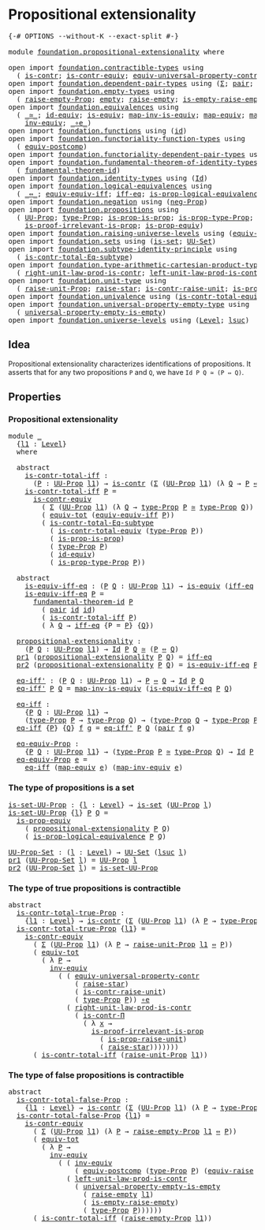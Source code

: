 # Propositional extensionality

<pre class="Agda"><a id="41" class="Symbol">{-#</a> <a id="45" class="Keyword">OPTIONS</a> <a id="53" class="Pragma">--without-K</a> <a id="65" class="Pragma">--exact-split</a> <a id="79" class="Symbol">#-}</a>

<a id="84" class="Keyword">module</a> <a id="91" href="foundation.propositional-extensionality.html" class="Module">foundation.propositional-extensionality</a> <a id="131" class="Keyword">where</a>

<a id="138" class="Keyword">open</a> <a id="143" class="Keyword">import</a> <a id="150" href="foundation.contractible-types.html" class="Module">foundation.contractible-types</a> <a id="180" class="Keyword">using</a>
  <a id="188" class="Symbol">(</a> <a id="190" href="foundation-core.contractible-types.html#925" class="Function">is-contr</a><a id="198" class="Symbol">;</a> <a id="200" href="foundation-core.contractible-types.html#3230" class="Function">is-contr-equiv</a><a id="214" class="Symbol">;</a> <a id="216" href="foundation.contractible-types.html#6094" class="Function">equiv-universal-property-contr</a><a id="246" class="Symbol">;</a> <a id="248" href="foundation.contractible-types.html#1218" class="Function">is-contr-Π</a><a id="258" class="Symbol">)</a>
<a id="260" class="Keyword">open</a> <a id="265" class="Keyword">import</a> <a id="272" href="foundation.dependent-pair-types.html" class="Module">foundation.dependent-pair-types</a> <a id="304" class="Keyword">using</a> <a id="310" class="Symbol">(</a><a id="311" href="foundation-core.dependent-pair-types.html#502" class="Record">Σ</a><a id="312" class="Symbol">;</a> <a id="314" href="foundation-core.dependent-pair-types.html#575" class="InductiveConstructor">pair</a><a id="318" class="Symbol">;</a> <a id="320" href="foundation-core.dependent-pair-types.html#592" class="Field">pr1</a><a id="323" class="Symbol">;</a> <a id="325" href="foundation-core.dependent-pair-types.html#604" class="Field">pr2</a><a id="328" class="Symbol">)</a>
<a id="330" class="Keyword">open</a> <a id="335" class="Keyword">import</a> <a id="342" href="foundation.empty-types.html" class="Module">foundation.empty-types</a> <a id="365" class="Keyword">using</a>
  <a id="373" class="Symbol">(</a> <a id="375" href="foundation.empty-types.html#2872" class="Function">raise-empty-Prop</a><a id="391" class="Symbol">;</a> <a id="393" href="foundation-core.empty-types.html#1044" class="Datatype">empty</a><a id="398" class="Symbol">;</a> <a id="400" href="foundation.empty-types.html#1438" class="Function">raise-empty</a><a id="411" class="Symbol">;</a> <a id="413" href="foundation.empty-types.html#3022" class="Function">is-empty-raise-empty</a><a id="433" class="Symbol">)</a>
<a id="435" class="Keyword">open</a> <a id="440" class="Keyword">import</a> <a id="447" href="foundation.equivalences.html" class="Module">foundation.equivalences</a> <a id="471" class="Keyword">using</a>
  <a id="479" class="Symbol">(</a> <a id="481" href="foundation-core.equivalences.html#1607" class="Function Operator">_≃_</a><a id="484" class="Symbol">;</a> <a id="486" href="foundation-core.equivalences.html#2480" class="Function">id-equiv</a><a id="494" class="Symbol">;</a> <a id="496" href="foundation-core.equivalences.html#1542" class="Function">is-equiv</a><a id="504" class="Symbol">;</a> <a id="506" href="foundation-core.equivalences.html#4173" class="Function">map-inv-is-equiv</a><a id="522" class="Symbol">;</a> <a id="524" href="foundation-core.equivalences.html#1807" class="Function">map-equiv</a><a id="533" class="Symbol">;</a> <a id="535" href="foundation-core.equivalences.html#5022" class="Function">map-inv-equiv</a><a id="548" class="Symbol">;</a>
    <a id="554" href="foundation-core.equivalences.html#5707" class="Function">inv-equiv</a><a id="563" class="Symbol">;</a> <a id="565" href="foundation-core.equivalences.html#7843" class="Function Operator">_∘e_</a><a id="569" class="Symbol">)</a>
<a id="571" class="Keyword">open</a> <a id="576" class="Keyword">import</a> <a id="583" href="foundation.functions.html" class="Module">foundation.functions</a> <a id="604" class="Keyword">using</a> <a id="610" class="Symbol">(</a><a id="611" href="foundation-core.functions.html#309" class="Function">id</a><a id="613" class="Symbol">)</a>
<a id="615" class="Keyword">open</a> <a id="620" class="Keyword">import</a> <a id="627" href="foundation.functoriality-function-types.html" class="Module">foundation.functoriality-function-types</a> <a id="667" class="Keyword">using</a>
  <a id="675" class="Symbol">(</a> <a id="677" href="foundation.functoriality-function-types.html#3605" class="Function">equiv-postcomp</a><a id="691" class="Symbol">)</a>
<a id="693" class="Keyword">open</a> <a id="698" class="Keyword">import</a> <a id="705" href="foundation.functoriality-dependent-pair-types.html" class="Module">foundation.functoriality-dependent-pair-types</a> <a id="751" class="Keyword">using</a> <a id="757" class="Symbol">(</a><a id="758" href="foundation-core.functoriality-dependent-pair-types.html#6804" class="Function">equiv-tot</a><a id="767" class="Symbol">)</a>
<a id="769" class="Keyword">open</a> <a id="774" class="Keyword">import</a> <a id="781" href="foundation.fundamental-theorem-of-identity-types.html" class="Module">foundation.fundamental-theorem-of-identity-types</a> <a id="830" class="Keyword">using</a>
  <a id="838" class="Symbol">(</a> <a id="840" href="foundation-core.fundamental-theorem-of-identity-types.html#1888" class="Function">fundamental-theorem-id</a><a id="862" class="Symbol">)</a>
<a id="864" class="Keyword">open</a> <a id="869" class="Keyword">import</a> <a id="876" href="foundation.identity-types.html" class="Module">foundation.identity-types</a> <a id="902" class="Keyword">using</a> <a id="908" class="Symbol">(</a><a id="909" href="foundation-core.identity-types.html#641" class="Datatype">Id</a><a id="911" class="Symbol">)</a>
<a id="913" class="Keyword">open</a> <a id="918" class="Keyword">import</a> <a id="925" href="foundation.logical-equivalences.html" class="Module">foundation.logical-equivalences</a> <a id="957" class="Keyword">using</a>
  <a id="965" class="Symbol">(</a> <a id="967" href="foundation-core.logical-equivalences.html#1025" class="Function Operator">_⇔_</a><a id="970" class="Symbol">;</a> <a id="972" href="foundation.logical-equivalences.html#1534" class="Function">equiv-equiv-iff</a><a id="987" class="Symbol">;</a> <a id="989" href="foundation.logical-equivalences.html#748" class="Function">iff-eq</a><a id="995" class="Symbol">;</a> <a id="997" href="foundation.logical-equivalences.html#1829" class="Function">is-prop-logical-equivalence</a><a id="1024" class="Symbol">)</a>
<a id="1026" class="Keyword">open</a> <a id="1031" class="Keyword">import</a> <a id="1038" href="foundation.negation.html" class="Module">foundation.negation</a> <a id="1058" class="Keyword">using</a> <a id="1064" class="Symbol">(</a><a id="1065" href="foundation.negation.html#1071" class="Function">neg-Prop</a><a id="1073" class="Symbol">)</a>
<a id="1075" class="Keyword">open</a> <a id="1080" class="Keyword">import</a> <a id="1087" href="foundation.propositions.html" class="Module">foundation.propositions</a> <a id="1111" class="Keyword">using</a>
  <a id="1119" class="Symbol">(</a> <a id="1121" href="foundation-core.propositions.html#1322" class="Function">UU-Prop</a><a id="1128" class="Symbol">;</a> <a id="1130" href="foundation-core.propositions.html#1424" class="Function">type-Prop</a><a id="1139" class="Symbol">;</a> <a id="1141" href="foundation.propositions.html#1170" class="Function">is-prop-is-prop</a><a id="1156" class="Symbol">;</a> <a id="1158" href="foundation-core.propositions.html#1491" class="Function">is-prop-type-Prop</a><a id="1175" class="Symbol">;</a>
    <a id="1181" href="foundation-core.propositions.html#2978" class="Function">is-proof-irrelevant-is-prop</a><a id="1208" class="Symbol">;</a> <a id="1210" href="foundation-core.propositions.html#4457" class="Function">is-prop-equiv</a><a id="1223" class="Symbol">)</a>
<a id="1225" class="Keyword">open</a> <a id="1230" class="Keyword">import</a> <a id="1237" href="foundation.raising-universe-levels.html" class="Module">foundation.raising-universe-levels</a> <a id="1272" class="Keyword">using</a> <a id="1278" class="Symbol">(</a><a id="1279" href="foundation.raising-universe-levels.html#1342" class="Function">equiv-raise</a><a id="1290" class="Symbol">)</a>
<a id="1292" class="Keyword">open</a> <a id="1297" class="Keyword">import</a> <a id="1304" href="foundation.sets.html" class="Module">foundation.sets</a> <a id="1320" class="Keyword">using</a> <a id="1326" class="Symbol">(</a><a id="1327" href="foundation-core.sets.html#1099" class="Function">is-set</a><a id="1333" class="Symbol">;</a> <a id="1335" href="foundation-core.sets.html#1177" class="Function">UU-Set</a><a id="1341" class="Symbol">)</a>
<a id="1343" class="Keyword">open</a> <a id="1348" class="Keyword">import</a> <a id="1355" href="foundation.subtype-identity-principle.html" class="Module">foundation.subtype-identity-principle</a> <a id="1393" class="Keyword">using</a>
  <a id="1401" class="Symbol">(</a> <a id="1403" href="foundation-core.subtype-identity-principle.html#1572" class="Function">is-contr-total-Eq-subtype</a><a id="1428" class="Symbol">)</a>
<a id="1430" class="Keyword">open</a> <a id="1435" class="Keyword">import</a> <a id="1442" href="foundation.type-arithmetic-cartesian-product-types.html" class="Module">foundation.type-arithmetic-cartesian-product-types</a> <a id="1493" class="Keyword">using</a>
  <a id="1501" class="Symbol">(</a> <a id="1503" href="foundation-core.type-arithmetic-cartesian-product-types.html#3194" class="Function">right-unit-law-prod-is-contr</a><a id="1531" class="Symbol">;</a> <a id="1533" href="foundation-core.type-arithmetic-cartesian-product-types.html#3403" class="Function">left-unit-law-prod-is-contr</a><a id="1560" class="Symbol">)</a>
<a id="1562" class="Keyword">open</a> <a id="1567" class="Keyword">import</a> <a id="1574" href="foundation.unit-type.html" class="Module">foundation.unit-type</a> <a id="1595" class="Keyword">using</a>
  <a id="1603" class="Symbol">(</a> <a id="1605" href="foundation.unit-type.html#3112" class="Function">raise-unit-Prop</a><a id="1620" class="Symbol">;</a> <a id="1622" href="foundation.unit-type.html#1298" class="Function">raise-star</a><a id="1632" class="Symbol">;</a> <a id="1634" href="foundation.unit-type.html#2797" class="Function">is-contr-raise-unit</a><a id="1653" class="Symbol">;</a> <a id="1655" href="foundation.unit-type.html#2965" class="Function">is-prop-raise-unit</a><a id="1673" class="Symbol">)</a>
<a id="1675" class="Keyword">open</a> <a id="1680" class="Keyword">import</a> <a id="1687" href="foundation.univalence.html" class="Module">foundation.univalence</a> <a id="1709" class="Keyword">using</a> <a id="1715" class="Symbol">(</a><a id="1716" href="foundation.univalence.html#1331" class="Function">is-contr-total-equiv</a><a id="1736" class="Symbol">)</a>
<a id="1738" class="Keyword">open</a> <a id="1743" class="Keyword">import</a> <a id="1750" href="foundation.universal-property-empty-type.html" class="Module">foundation.universal-property-empty-type</a> <a id="1791" class="Keyword">using</a>
  <a id="1799" class="Symbol">(</a> <a id="1801" href="foundation.universal-property-empty-type.html#1994" class="Function">universal-property-empty-is-empty</a><a id="1834" class="Symbol">)</a>
<a id="1836" class="Keyword">open</a> <a id="1841" class="Keyword">import</a> <a id="1848" href="foundation.universe-levels.html" class="Module">foundation.universe-levels</a> <a id="1875" class="Keyword">using</a> <a id="1881" class="Symbol">(</a><a id="1882" href="Agda.Primitive.html#597" class="Postulate">Level</a><a id="1887" class="Symbol">;</a> <a id="1889" href="Agda.Primitive.html#780" class="Primitive">lsuc</a><a id="1893" class="Symbol">)</a>
</pre>
## Idea

Propositional extensionality characterizes identifications of propositions. It asserts that for any two propositions `P` and `Q`, we have `Id P Q ≃ (P ⇔ Q)`.

## Properties

### Propositional extensionality

<pre class="Agda"><a id="2125" class="Keyword">module</a> <a id="2132" href="foundation.propositional-extensionality.html#2132" class="Module">_</a>
  <a id="2136" class="Symbol">{</a><a id="2137" href="foundation.propositional-extensionality.html#2137" class="Bound">l1</a> <a id="2140" class="Symbol">:</a> <a id="2142" href="Agda.Primitive.html#597" class="Postulate">Level</a><a id="2147" class="Symbol">}</a>
  <a id="2151" class="Keyword">where</a>
  
  <a id="2162" class="Keyword">abstract</a>
    <a id="2175" href="foundation.propositional-extensionality.html#2175" class="Function">is-contr-total-iff</a> <a id="2194" class="Symbol">:</a>
      <a id="2202" class="Symbol">(</a><a id="2203" href="foundation.propositional-extensionality.html#2203" class="Bound">P</a> <a id="2205" class="Symbol">:</a> <a id="2207" href="foundation-core.propositions.html#1322" class="Function">UU-Prop</a> <a id="2215" href="foundation.propositional-extensionality.html#2137" class="Bound">l1</a><a id="2217" class="Symbol">)</a> <a id="2219" class="Symbol">→</a> <a id="2221" href="foundation-core.contractible-types.html#925" class="Function">is-contr</a> <a id="2230" class="Symbol">(</a><a id="2231" href="foundation-core.dependent-pair-types.html#502" class="Record">Σ</a> <a id="2233" class="Symbol">(</a><a id="2234" href="foundation-core.propositions.html#1322" class="Function">UU-Prop</a> <a id="2242" href="foundation.propositional-extensionality.html#2137" class="Bound">l1</a><a id="2244" class="Symbol">)</a> <a id="2246" class="Symbol">(λ</a> <a id="2249" href="foundation.propositional-extensionality.html#2249" class="Bound">Q</a> <a id="2251" class="Symbol">→</a> <a id="2253" href="foundation.propositional-extensionality.html#2203" class="Bound">P</a> <a id="2255" href="foundation-core.logical-equivalences.html#1025" class="Function Operator">⇔</a> <a id="2257" href="foundation.propositional-extensionality.html#2249" class="Bound">Q</a><a id="2258" class="Symbol">))</a>
    <a id="2265" href="foundation.propositional-extensionality.html#2175" class="Function">is-contr-total-iff</a> <a id="2284" href="foundation.propositional-extensionality.html#2284" class="Bound">P</a> <a id="2286" class="Symbol">=</a>
      <a id="2294" href="foundation-core.contractible-types.html#3230" class="Function">is-contr-equiv</a>
        <a id="2317" class="Symbol">(</a> <a id="2319" href="foundation-core.dependent-pair-types.html#502" class="Record">Σ</a> <a id="2321" class="Symbol">(</a><a id="2322" href="foundation-core.propositions.html#1322" class="Function">UU-Prop</a> <a id="2330" href="foundation.propositional-extensionality.html#2137" class="Bound">l1</a><a id="2332" class="Symbol">)</a> <a id="2334" class="Symbol">(λ</a> <a id="2337" href="foundation.propositional-extensionality.html#2337" class="Bound">Q</a> <a id="2339" class="Symbol">→</a> <a id="2341" href="foundation-core.propositions.html#1424" class="Function">type-Prop</a> <a id="2351" href="foundation.propositional-extensionality.html#2284" class="Bound">P</a> <a id="2353" href="foundation-core.equivalences.html#1607" class="Function Operator">≃</a> <a id="2355" href="foundation-core.propositions.html#1424" class="Function">type-Prop</a> <a id="2365" href="foundation.propositional-extensionality.html#2337" class="Bound">Q</a><a id="2366" class="Symbol">))</a>
        <a id="2377" class="Symbol">(</a> <a id="2379" href="foundation-core.functoriality-dependent-pair-types.html#6804" class="Function">equiv-tot</a> <a id="2389" class="Symbol">(</a><a id="2390" href="foundation.logical-equivalences.html#1534" class="Function">equiv-equiv-iff</a> <a id="2406" href="foundation.propositional-extensionality.html#2284" class="Bound">P</a><a id="2407" class="Symbol">))</a>
        <a id="2418" class="Symbol">(</a> <a id="2420" href="foundation-core.subtype-identity-principle.html#1572" class="Function">is-contr-total-Eq-subtype</a>
          <a id="2456" class="Symbol">(</a> <a id="2458" href="foundation.univalence.html#1331" class="Function">is-contr-total-equiv</a> <a id="2479" class="Symbol">(</a><a id="2480" href="foundation-core.propositions.html#1424" class="Function">type-Prop</a> <a id="2490" href="foundation.propositional-extensionality.html#2284" class="Bound">P</a><a id="2491" class="Symbol">))</a>
          <a id="2504" class="Symbol">(</a> <a id="2506" href="foundation.propositions.html#1170" class="Function">is-prop-is-prop</a><a id="2521" class="Symbol">)</a>
          <a id="2533" class="Symbol">(</a> <a id="2535" href="foundation-core.propositions.html#1424" class="Function">type-Prop</a> <a id="2545" href="foundation.propositional-extensionality.html#2284" class="Bound">P</a><a id="2546" class="Symbol">)</a>
          <a id="2558" class="Symbol">(</a> <a id="2560" href="foundation-core.equivalences.html#2480" class="Function">id-equiv</a><a id="2568" class="Symbol">)</a>
          <a id="2580" class="Symbol">(</a> <a id="2582" href="foundation-core.propositions.html#1491" class="Function">is-prop-type-Prop</a> <a id="2600" href="foundation.propositional-extensionality.html#2284" class="Bound">P</a><a id="2601" class="Symbol">))</a>

  <a id="2607" class="Keyword">abstract</a>
    <a id="2620" href="foundation.propositional-extensionality.html#2620" class="Function">is-equiv-iff-eq</a> <a id="2636" class="Symbol">:</a> <a id="2638" class="Symbol">(</a><a id="2639" href="foundation.propositional-extensionality.html#2639" class="Bound">P</a> <a id="2641" href="foundation.propositional-extensionality.html#2641" class="Bound">Q</a> <a id="2643" class="Symbol">:</a> <a id="2645" href="foundation-core.propositions.html#1322" class="Function">UU-Prop</a> <a id="2653" href="foundation.propositional-extensionality.html#2137" class="Bound">l1</a><a id="2655" class="Symbol">)</a> <a id="2657" class="Symbol">→</a> <a id="2659" href="foundation-core.equivalences.html#1542" class="Function">is-equiv</a> <a id="2668" class="Symbol">(</a><a id="2669" href="foundation.logical-equivalences.html#748" class="Function">iff-eq</a> <a id="2676" class="Symbol">{</a><a id="2677" href="foundation.propositional-extensionality.html#2137" class="Bound">l1</a><a id="2679" class="Symbol">}</a> <a id="2681" class="Symbol">{</a><a id="2682" href="foundation.propositional-extensionality.html#2639" class="Bound">P</a><a id="2683" class="Symbol">}</a> <a id="2685" class="Symbol">{</a><a id="2686" href="foundation.propositional-extensionality.html#2641" class="Bound">Q</a><a id="2687" class="Symbol">})</a>
    <a id="2694" href="foundation.propositional-extensionality.html#2620" class="Function">is-equiv-iff-eq</a> <a id="2710" href="foundation.propositional-extensionality.html#2710" class="Bound">P</a> <a id="2712" class="Symbol">=</a>
      <a id="2720" href="foundation-core.fundamental-theorem-of-identity-types.html#1888" class="Function">fundamental-theorem-id</a> <a id="2743" href="foundation.propositional-extensionality.html#2710" class="Bound">P</a>
        <a id="2753" class="Symbol">(</a> <a id="2755" href="foundation-core.dependent-pair-types.html#575" class="InductiveConstructor">pair</a> <a id="2760" href="foundation-core.functions.html#309" class="Function">id</a> <a id="2763" href="foundation-core.functions.html#309" class="Function">id</a><a id="2765" class="Symbol">)</a>
        <a id="2775" class="Symbol">(</a> <a id="2777" href="foundation.propositional-extensionality.html#2175" class="Function">is-contr-total-iff</a> <a id="2796" href="foundation.propositional-extensionality.html#2710" class="Bound">P</a><a id="2797" class="Symbol">)</a>
        <a id="2807" class="Symbol">(</a> <a id="2809" class="Symbol">λ</a> <a id="2811" href="foundation.propositional-extensionality.html#2811" class="Bound">Q</a> <a id="2813" class="Symbol">→</a> <a id="2815" href="foundation.logical-equivalences.html#748" class="Function">iff-eq</a> <a id="2822" class="Symbol">{</a><a id="2823" class="Argument">P</a> <a id="2825" class="Symbol">=</a> <a id="2827" href="foundation.propositional-extensionality.html#2710" class="Bound">P</a><a id="2828" class="Symbol">}</a> <a id="2830" class="Symbol">{</a><a id="2831" href="foundation.propositional-extensionality.html#2811" class="Bound">Q</a><a id="2832" class="Symbol">})</a>

  <a id="2838" href="foundation.propositional-extensionality.html#2838" class="Function">propositional-extensionality</a> <a id="2867" class="Symbol">:</a>
    <a id="2873" class="Symbol">(</a><a id="2874" href="foundation.propositional-extensionality.html#2874" class="Bound">P</a> <a id="2876" href="foundation.propositional-extensionality.html#2876" class="Bound">Q</a> <a id="2878" class="Symbol">:</a> <a id="2880" href="foundation-core.propositions.html#1322" class="Function">UU-Prop</a> <a id="2888" href="foundation.propositional-extensionality.html#2137" class="Bound">l1</a><a id="2890" class="Symbol">)</a> <a id="2892" class="Symbol">→</a> <a id="2894" href="foundation-core.identity-types.html#641" class="Datatype">Id</a> <a id="2897" href="foundation.propositional-extensionality.html#2874" class="Bound">P</a> <a id="2899" href="foundation.propositional-extensionality.html#2876" class="Bound">Q</a> <a id="2901" href="foundation-core.equivalences.html#1607" class="Function Operator">≃</a> <a id="2903" class="Symbol">(</a><a id="2904" href="foundation.propositional-extensionality.html#2874" class="Bound">P</a> <a id="2906" href="foundation-core.logical-equivalences.html#1025" class="Function Operator">⇔</a> <a id="2908" href="foundation.propositional-extensionality.html#2876" class="Bound">Q</a><a id="2909" class="Symbol">)</a>
  <a id="2913" href="foundation-core.dependent-pair-types.html#592" class="Field">pr1</a> <a id="2917" class="Symbol">(</a><a id="2918" href="foundation.propositional-extensionality.html#2838" class="Function">propositional-extensionality</a> <a id="2947" href="foundation.propositional-extensionality.html#2947" class="Bound">P</a> <a id="2949" href="foundation.propositional-extensionality.html#2949" class="Bound">Q</a><a id="2950" class="Symbol">)</a> <a id="2952" class="Symbol">=</a> <a id="2954" href="foundation.logical-equivalences.html#748" class="Function">iff-eq</a>
  <a id="2963" href="foundation-core.dependent-pair-types.html#604" class="Field">pr2</a> <a id="2967" class="Symbol">(</a><a id="2968" href="foundation.propositional-extensionality.html#2838" class="Function">propositional-extensionality</a> <a id="2997" href="foundation.propositional-extensionality.html#2997" class="Bound">P</a> <a id="2999" href="foundation.propositional-extensionality.html#2999" class="Bound">Q</a><a id="3000" class="Symbol">)</a> <a id="3002" class="Symbol">=</a> <a id="3004" href="foundation.propositional-extensionality.html#2620" class="Function">is-equiv-iff-eq</a> <a id="3020" href="foundation.propositional-extensionality.html#2997" class="Bound">P</a> <a id="3022" href="foundation.propositional-extensionality.html#2999" class="Bound">Q</a>

  <a id="3027" href="foundation.propositional-extensionality.html#3027" class="Function">eq-iff&#39;</a> <a id="3035" class="Symbol">:</a> <a id="3037" class="Symbol">(</a><a id="3038" href="foundation.propositional-extensionality.html#3038" class="Bound">P</a> <a id="3040" href="foundation.propositional-extensionality.html#3040" class="Bound">Q</a> <a id="3042" class="Symbol">:</a> <a id="3044" href="foundation-core.propositions.html#1322" class="Function">UU-Prop</a> <a id="3052" href="foundation.propositional-extensionality.html#2137" class="Bound">l1</a><a id="3054" class="Symbol">)</a> <a id="3056" class="Symbol">→</a> <a id="3058" href="foundation.propositional-extensionality.html#3038" class="Bound">P</a> <a id="3060" href="foundation-core.logical-equivalences.html#1025" class="Function Operator">⇔</a> <a id="3062" href="foundation.propositional-extensionality.html#3040" class="Bound">Q</a> <a id="3064" class="Symbol">→</a> <a id="3066" href="foundation-core.identity-types.html#641" class="Datatype">Id</a> <a id="3069" href="foundation.propositional-extensionality.html#3038" class="Bound">P</a> <a id="3071" href="foundation.propositional-extensionality.html#3040" class="Bound">Q</a>
  <a id="3075" href="foundation.propositional-extensionality.html#3027" class="Function">eq-iff&#39;</a> <a id="3083" href="foundation.propositional-extensionality.html#3083" class="Bound">P</a> <a id="3085" href="foundation.propositional-extensionality.html#3085" class="Bound">Q</a> <a id="3087" class="Symbol">=</a> <a id="3089" href="foundation-core.equivalences.html#4173" class="Function">map-inv-is-equiv</a> <a id="3106" class="Symbol">(</a><a id="3107" href="foundation.propositional-extensionality.html#2620" class="Function">is-equiv-iff-eq</a> <a id="3123" href="foundation.propositional-extensionality.html#3083" class="Bound">P</a> <a id="3125" href="foundation.propositional-extensionality.html#3085" class="Bound">Q</a><a id="3126" class="Symbol">)</a>

  <a id="3131" href="foundation.propositional-extensionality.html#3131" class="Function">eq-iff</a> <a id="3138" class="Symbol">:</a>
    <a id="3144" class="Symbol">{</a><a id="3145" href="foundation.propositional-extensionality.html#3145" class="Bound">P</a> <a id="3147" href="foundation.propositional-extensionality.html#3147" class="Bound">Q</a> <a id="3149" class="Symbol">:</a> <a id="3151" href="foundation-core.propositions.html#1322" class="Function">UU-Prop</a> <a id="3159" href="foundation.propositional-extensionality.html#2137" class="Bound">l1</a><a id="3161" class="Symbol">}</a> <a id="3163" class="Symbol">→</a>
    <a id="3169" class="Symbol">(</a><a id="3170" href="foundation-core.propositions.html#1424" class="Function">type-Prop</a> <a id="3180" href="foundation.propositional-extensionality.html#3145" class="Bound">P</a> <a id="3182" class="Symbol">→</a> <a id="3184" href="foundation-core.propositions.html#1424" class="Function">type-Prop</a> <a id="3194" href="foundation.propositional-extensionality.html#3147" class="Bound">Q</a><a id="3195" class="Symbol">)</a> <a id="3197" class="Symbol">→</a> <a id="3199" class="Symbol">(</a><a id="3200" href="foundation-core.propositions.html#1424" class="Function">type-Prop</a> <a id="3210" href="foundation.propositional-extensionality.html#3147" class="Bound">Q</a> <a id="3212" class="Symbol">→</a> <a id="3214" href="foundation-core.propositions.html#1424" class="Function">type-Prop</a> <a id="3224" href="foundation.propositional-extensionality.html#3145" class="Bound">P</a><a id="3225" class="Symbol">)</a> <a id="3227" class="Symbol">→</a> <a id="3229" href="foundation-core.identity-types.html#641" class="Datatype">Id</a> <a id="3232" href="foundation.propositional-extensionality.html#3145" class="Bound">P</a> <a id="3234" href="foundation.propositional-extensionality.html#3147" class="Bound">Q</a>
  <a id="3238" href="foundation.propositional-extensionality.html#3131" class="Function">eq-iff</a> <a id="3245" class="Symbol">{</a><a id="3246" href="foundation.propositional-extensionality.html#3246" class="Bound">P</a><a id="3247" class="Symbol">}</a> <a id="3249" class="Symbol">{</a><a id="3250" href="foundation.propositional-extensionality.html#3250" class="Bound">Q</a><a id="3251" class="Symbol">}</a> <a id="3253" href="foundation.propositional-extensionality.html#3253" class="Bound">f</a> <a id="3255" href="foundation.propositional-extensionality.html#3255" class="Bound">g</a> <a id="3257" class="Symbol">=</a> <a id="3259" href="foundation.propositional-extensionality.html#3027" class="Function">eq-iff&#39;</a> <a id="3267" href="foundation.propositional-extensionality.html#3246" class="Bound">P</a> <a id="3269" href="foundation.propositional-extensionality.html#3250" class="Bound">Q</a> <a id="3271" class="Symbol">(</a><a id="3272" href="foundation-core.dependent-pair-types.html#575" class="InductiveConstructor">pair</a> <a id="3277" href="foundation.propositional-extensionality.html#3253" class="Bound">f</a> <a id="3279" href="foundation.propositional-extensionality.html#3255" class="Bound">g</a><a id="3280" class="Symbol">)</a>

  <a id="3285" href="foundation.propositional-extensionality.html#3285" class="Function">eq-equiv-Prop</a> <a id="3299" class="Symbol">:</a>
    <a id="3305" class="Symbol">{</a><a id="3306" href="foundation.propositional-extensionality.html#3306" class="Bound">P</a> <a id="3308" href="foundation.propositional-extensionality.html#3308" class="Bound">Q</a> <a id="3310" class="Symbol">:</a> <a id="3312" href="foundation-core.propositions.html#1322" class="Function">UU-Prop</a> <a id="3320" href="foundation.propositional-extensionality.html#2137" class="Bound">l1</a><a id="3322" class="Symbol">}</a> <a id="3324" class="Symbol">→</a> <a id="3326" class="Symbol">(</a><a id="3327" href="foundation-core.propositions.html#1424" class="Function">type-Prop</a> <a id="3337" href="foundation.propositional-extensionality.html#3306" class="Bound">P</a> <a id="3339" href="foundation-core.equivalences.html#1607" class="Function Operator">≃</a> <a id="3341" href="foundation-core.propositions.html#1424" class="Function">type-Prop</a> <a id="3351" href="foundation.propositional-extensionality.html#3308" class="Bound">Q</a><a id="3352" class="Symbol">)</a> <a id="3354" class="Symbol">→</a> <a id="3356" href="foundation-core.identity-types.html#641" class="Datatype">Id</a> <a id="3359" href="foundation.propositional-extensionality.html#3306" class="Bound">P</a> <a id="3361" href="foundation.propositional-extensionality.html#3308" class="Bound">Q</a>
  <a id="3365" href="foundation.propositional-extensionality.html#3285" class="Function">eq-equiv-Prop</a> <a id="3379" href="foundation.propositional-extensionality.html#3379" class="Bound">e</a> <a id="3381" class="Symbol">=</a>
    <a id="3387" href="foundation.propositional-extensionality.html#3131" class="Function">eq-iff</a> <a id="3394" class="Symbol">(</a><a id="3395" href="foundation-core.equivalences.html#1807" class="Function">map-equiv</a> <a id="3405" href="foundation.propositional-extensionality.html#3379" class="Bound">e</a><a id="3406" class="Symbol">)</a> <a id="3408" class="Symbol">(</a><a id="3409" href="foundation-core.equivalences.html#5022" class="Function">map-inv-equiv</a> <a id="3423" href="foundation.propositional-extensionality.html#3379" class="Bound">e</a><a id="3424" class="Symbol">)</a>
</pre>
### The type of propositions is a set

<pre class="Agda"><a id="is-set-UU-Prop"></a><a id="3478" href="foundation.propositional-extensionality.html#3478" class="Function">is-set-UU-Prop</a> <a id="3493" class="Symbol">:</a> <a id="3495" class="Symbol">{</a><a id="3496" href="foundation.propositional-extensionality.html#3496" class="Bound">l</a> <a id="3498" class="Symbol">:</a> <a id="3500" href="Agda.Primitive.html#597" class="Postulate">Level</a><a id="3505" class="Symbol">}</a> <a id="3507" class="Symbol">→</a> <a id="3509" href="foundation-core.sets.html#1099" class="Function">is-set</a> <a id="3516" class="Symbol">(</a><a id="3517" href="foundation-core.propositions.html#1322" class="Function">UU-Prop</a> <a id="3525" href="foundation.propositional-extensionality.html#3496" class="Bound">l</a><a id="3526" class="Symbol">)</a>
<a id="3528" href="foundation.propositional-extensionality.html#3478" class="Function">is-set-UU-Prop</a> <a id="3543" class="Symbol">{</a><a id="3544" href="foundation.propositional-extensionality.html#3544" class="Bound">l</a><a id="3545" class="Symbol">}</a> <a id="3547" href="foundation.propositional-extensionality.html#3547" class="Bound">P</a> <a id="3549" href="foundation.propositional-extensionality.html#3549" class="Bound">Q</a> <a id="3551" class="Symbol">=</a>
  <a id="3555" href="foundation-core.propositions.html#4457" class="Function">is-prop-equiv</a>
    <a id="3573" class="Symbol">(</a> <a id="3575" href="foundation.propositional-extensionality.html#2838" class="Function">propositional-extensionality</a> <a id="3604" href="foundation.propositional-extensionality.html#3547" class="Bound">P</a> <a id="3606" href="foundation.propositional-extensionality.html#3549" class="Bound">Q</a><a id="3607" class="Symbol">)</a>
    <a id="3613" class="Symbol">(</a> <a id="3615" href="foundation.logical-equivalences.html#1829" class="Function">is-prop-logical-equivalence</a> <a id="3643" href="foundation.propositional-extensionality.html#3547" class="Bound">P</a> <a id="3645" href="foundation.propositional-extensionality.html#3549" class="Bound">Q</a><a id="3646" class="Symbol">)</a>

<a id="UU-Prop-Set"></a><a id="3649" href="foundation.propositional-extensionality.html#3649" class="Function">UU-Prop-Set</a> <a id="3661" class="Symbol">:</a> <a id="3663" class="Symbol">(</a><a id="3664" href="foundation.propositional-extensionality.html#3664" class="Bound">l</a> <a id="3666" class="Symbol">:</a> <a id="3668" href="Agda.Primitive.html#597" class="Postulate">Level</a><a id="3673" class="Symbol">)</a> <a id="3675" class="Symbol">→</a> <a id="3677" href="foundation-core.sets.html#1177" class="Function">UU-Set</a> <a id="3684" class="Symbol">(</a><a id="3685" href="Agda.Primitive.html#780" class="Primitive">lsuc</a> <a id="3690" href="foundation.propositional-extensionality.html#3664" class="Bound">l</a><a id="3691" class="Symbol">)</a>
<a id="3693" href="foundation-core.dependent-pair-types.html#592" class="Field">pr1</a> <a id="3697" class="Symbol">(</a><a id="3698" href="foundation.propositional-extensionality.html#3649" class="Function">UU-Prop-Set</a> <a id="3710" href="foundation.propositional-extensionality.html#3710" class="Bound">l</a><a id="3711" class="Symbol">)</a> <a id="3713" class="Symbol">=</a> <a id="3715" href="foundation-core.propositions.html#1322" class="Function">UU-Prop</a> <a id="3723" href="foundation.propositional-extensionality.html#3710" class="Bound">l</a>
<a id="3725" href="foundation-core.dependent-pair-types.html#604" class="Field">pr2</a> <a id="3729" class="Symbol">(</a><a id="3730" href="foundation.propositional-extensionality.html#3649" class="Function">UU-Prop-Set</a> <a id="3742" href="foundation.propositional-extensionality.html#3742" class="Bound">l</a><a id="3743" class="Symbol">)</a> <a id="3745" class="Symbol">=</a> <a id="3747" href="foundation.propositional-extensionality.html#3478" class="Function">is-set-UU-Prop</a>
</pre>
### The type of true propositions is contractible

<pre class="Agda"><a id="3826" class="Keyword">abstract</a>
  <a id="is-contr-total-true-Prop"></a><a id="3837" href="foundation.propositional-extensionality.html#3837" class="Function">is-contr-total-true-Prop</a> <a id="3862" class="Symbol">:</a>
    <a id="3868" class="Symbol">{</a><a id="3869" href="foundation.propositional-extensionality.html#3869" class="Bound">l1</a> <a id="3872" class="Symbol">:</a> <a id="3874" href="Agda.Primitive.html#597" class="Postulate">Level</a><a id="3879" class="Symbol">}</a> <a id="3881" class="Symbol">→</a> <a id="3883" href="foundation-core.contractible-types.html#925" class="Function">is-contr</a> <a id="3892" class="Symbol">(</a><a id="3893" href="foundation-core.dependent-pair-types.html#502" class="Record">Σ</a> <a id="3895" class="Symbol">(</a><a id="3896" href="foundation-core.propositions.html#1322" class="Function">UU-Prop</a> <a id="3904" href="foundation.propositional-extensionality.html#3869" class="Bound">l1</a><a id="3906" class="Symbol">)</a> <a id="3908" class="Symbol">(λ</a> <a id="3911" href="foundation.propositional-extensionality.html#3911" class="Bound">P</a> <a id="3913" class="Symbol">→</a> <a id="3915" href="foundation-core.propositions.html#1424" class="Function">type-Prop</a> <a id="3925" href="foundation.propositional-extensionality.html#3911" class="Bound">P</a><a id="3926" class="Symbol">))</a>
  <a id="3931" href="foundation.propositional-extensionality.html#3837" class="Function">is-contr-total-true-Prop</a> <a id="3956" class="Symbol">{</a><a id="3957" href="foundation.propositional-extensionality.html#3957" class="Bound">l1</a><a id="3959" class="Symbol">}</a> <a id="3961" class="Symbol">=</a>
    <a id="3967" href="foundation-core.contractible-types.html#3230" class="Function">is-contr-equiv</a>
      <a id="3988" class="Symbol">(</a> <a id="3990" href="foundation-core.dependent-pair-types.html#502" class="Record">Σ</a> <a id="3992" class="Symbol">(</a><a id="3993" href="foundation-core.propositions.html#1322" class="Function">UU-Prop</a> <a id="4001" href="foundation.propositional-extensionality.html#3957" class="Bound">l1</a><a id="4003" class="Symbol">)</a> <a id="4005" class="Symbol">(λ</a> <a id="4008" href="foundation.propositional-extensionality.html#4008" class="Bound">P</a> <a id="4010" class="Symbol">→</a> <a id="4012" href="foundation.unit-type.html#3112" class="Function">raise-unit-Prop</a> <a id="4028" href="foundation.propositional-extensionality.html#3957" class="Bound">l1</a> <a id="4031" href="foundation-core.logical-equivalences.html#1025" class="Function Operator">⇔</a> <a id="4033" href="foundation.propositional-extensionality.html#4008" class="Bound">P</a><a id="4034" class="Symbol">))</a>
      <a id="4043" class="Symbol">(</a> <a id="4045" href="foundation-core.functoriality-dependent-pair-types.html#6804" class="Function">equiv-tot</a>
        <a id="4063" class="Symbol">(</a> <a id="4065" class="Symbol">λ</a> <a id="4067" href="foundation.propositional-extensionality.html#4067" class="Bound">P</a> <a id="4069" class="Symbol">→</a>
          <a id="4081" href="foundation-core.equivalences.html#5707" class="Function">inv-equiv</a>
            <a id="4103" class="Symbol">(</a> <a id="4105" class="Symbol">(</a> <a id="4107" href="foundation.contractible-types.html#6094" class="Function">equiv-universal-property-contr</a>
                <a id="4154" class="Symbol">(</a> <a id="4156" href="foundation.unit-type.html#1298" class="Function">raise-star</a><a id="4166" class="Symbol">)</a>
                <a id="4184" class="Symbol">(</a> <a id="4186" href="foundation.unit-type.html#2797" class="Function">is-contr-raise-unit</a><a id="4205" class="Symbol">)</a>
                <a id="4223" class="Symbol">(</a> <a id="4225" href="foundation-core.propositions.html#1424" class="Function">type-Prop</a> <a id="4235" href="foundation.propositional-extensionality.html#4067" class="Bound">P</a><a id="4236" class="Symbol">))</a> <a id="4239" href="foundation-core.equivalences.html#7843" class="Function Operator">∘e</a>
              <a id="4256" class="Symbol">(</a> <a id="4258" href="foundation-core.type-arithmetic-cartesian-product-types.html#3194" class="Function">right-unit-law-prod-is-contr</a>
                <a id="4303" class="Symbol">(</a> <a id="4305" href="foundation.contractible-types.html#1218" class="Function">is-contr-Π</a>
                  <a id="4334" class="Symbol">(</a> <a id="4336" class="Symbol">λ</a> <a id="4338" href="foundation.propositional-extensionality.html#4338" class="Bound">x</a> <a id="4340" class="Symbol">→</a>
                    <a id="4362" href="foundation-core.propositions.html#2978" class="Function">is-proof-irrelevant-is-prop</a>
                      <a id="4412" class="Symbol">(</a> <a id="4414" href="foundation.unit-type.html#2965" class="Function">is-prop-raise-unit</a><a id="4432" class="Symbol">)</a>
                      <a id="4456" class="Symbol">(</a> <a id="4458" href="foundation.unit-type.html#1298" class="Function">raise-star</a><a id="4468" class="Symbol">)))))))</a>
      <a id="4482" class="Symbol">(</a> <a id="4484" href="foundation.propositional-extensionality.html#2175" class="Function">is-contr-total-iff</a> <a id="4503" class="Symbol">(</a><a id="4504" href="foundation.unit-type.html#3112" class="Function">raise-unit-Prop</a> <a id="4520" href="foundation.propositional-extensionality.html#3957" class="Bound">l1</a><a id="4522" class="Symbol">))</a>
</pre>
### The type of false propositions is contractible

<pre class="Agda"><a id="4590" class="Keyword">abstract</a>
  <a id="is-contr-total-false-Prop"></a><a id="4601" href="foundation.propositional-extensionality.html#4601" class="Function">is-contr-total-false-Prop</a> <a id="4627" class="Symbol">:</a>
    <a id="4633" class="Symbol">{</a><a id="4634" href="foundation.propositional-extensionality.html#4634" class="Bound">l1</a> <a id="4637" class="Symbol">:</a> <a id="4639" href="Agda.Primitive.html#597" class="Postulate">Level</a><a id="4644" class="Symbol">}</a> <a id="4646" class="Symbol">→</a> <a id="4648" href="foundation-core.contractible-types.html#925" class="Function">is-contr</a> <a id="4657" class="Symbol">(</a><a id="4658" href="foundation-core.dependent-pair-types.html#502" class="Record">Σ</a> <a id="4660" class="Symbol">(</a><a id="4661" href="foundation-core.propositions.html#1322" class="Function">UU-Prop</a> <a id="4669" href="foundation.propositional-extensionality.html#4634" class="Bound">l1</a><a id="4671" class="Symbol">)</a> <a id="4673" class="Symbol">(λ</a> <a id="4676" href="foundation.propositional-extensionality.html#4676" class="Bound">P</a> <a id="4678" class="Symbol">→</a> <a id="4680" href="foundation-core.propositions.html#1424" class="Function">type-Prop</a> <a id="4690" class="Symbol">(</a><a id="4691" href="foundation.negation.html#1071" class="Function">neg-Prop</a> <a id="4700" href="foundation.propositional-extensionality.html#4676" class="Bound">P</a><a id="4701" class="Symbol">)))</a>
  <a id="4707" href="foundation.propositional-extensionality.html#4601" class="Function">is-contr-total-false-Prop</a> <a id="4733" class="Symbol">{</a><a id="4734" href="foundation.propositional-extensionality.html#4734" class="Bound">l1</a><a id="4736" class="Symbol">}</a> <a id="4738" class="Symbol">=</a>
    <a id="4744" href="foundation-core.contractible-types.html#3230" class="Function">is-contr-equiv</a>
      <a id="4765" class="Symbol">(</a> <a id="4767" href="foundation-core.dependent-pair-types.html#502" class="Record">Σ</a> <a id="4769" class="Symbol">(</a><a id="4770" href="foundation-core.propositions.html#1322" class="Function">UU-Prop</a> <a id="4778" href="foundation.propositional-extensionality.html#4734" class="Bound">l1</a><a id="4780" class="Symbol">)</a> <a id="4782" class="Symbol">(λ</a> <a id="4785" href="foundation.propositional-extensionality.html#4785" class="Bound">P</a> <a id="4787" class="Symbol">→</a> <a id="4789" href="foundation.empty-types.html#2872" class="Function">raise-empty-Prop</a> <a id="4806" href="foundation.propositional-extensionality.html#4734" class="Bound">l1</a> <a id="4809" href="foundation-core.logical-equivalences.html#1025" class="Function Operator">⇔</a> <a id="4811" href="foundation.propositional-extensionality.html#4785" class="Bound">P</a><a id="4812" class="Symbol">))</a>
      <a id="4821" class="Symbol">(</a> <a id="4823" href="foundation-core.functoriality-dependent-pair-types.html#6804" class="Function">equiv-tot</a>
        <a id="4841" class="Symbol">(</a> <a id="4843" class="Symbol">λ</a> <a id="4845" href="foundation.propositional-extensionality.html#4845" class="Bound">P</a> <a id="4847" class="Symbol">→</a>
          <a id="4859" href="foundation-core.equivalences.html#5707" class="Function">inv-equiv</a>
            <a id="4881" class="Symbol">(</a> <a id="4883" class="Symbol">(</a> <a id="4885" href="foundation-core.equivalences.html#5707" class="Function">inv-equiv</a>
                <a id="4911" class="Symbol">(</a> <a id="4913" href="foundation.functoriality-function-types.html#3605" class="Function">equiv-postcomp</a> <a id="4928" class="Symbol">(</a><a id="4929" href="foundation-core.propositions.html#1424" class="Function">type-Prop</a> <a id="4939" href="foundation.propositional-extensionality.html#4845" class="Bound">P</a><a id="4940" class="Symbol">)</a> <a id="4942" class="Symbol">(</a><a id="4943" href="foundation.raising-universe-levels.html#1342" class="Function">equiv-raise</a> <a id="4955" href="foundation.propositional-extensionality.html#4734" class="Bound">l1</a> <a id="4958" href="foundation-core.empty-types.html#1044" class="Datatype">empty</a><a id="4963" class="Symbol">)))</a> <a id="4967" href="foundation-core.equivalences.html#7843" class="Function Operator">∘e</a>
              <a id="4984" class="Symbol">(</a> <a id="4986" href="foundation-core.type-arithmetic-cartesian-product-types.html#3403" class="Function">left-unit-law-prod-is-contr</a>
                <a id="5030" class="Symbol">(</a> <a id="5032" href="foundation.universal-property-empty-type.html#1994" class="Function">universal-property-empty-is-empty</a>
                  <a id="5084" class="Symbol">(</a> <a id="5086" href="foundation.empty-types.html#1438" class="Function">raise-empty</a> <a id="5098" href="foundation.propositional-extensionality.html#4734" class="Bound">l1</a><a id="5100" class="Symbol">)</a>
                  <a id="5120" class="Symbol">(</a> <a id="5122" href="foundation.empty-types.html#3022" class="Function">is-empty-raise-empty</a><a id="5142" class="Symbol">)</a>
                  <a id="5162" class="Symbol">(</a> <a id="5164" href="foundation-core.propositions.html#1424" class="Function">type-Prop</a> <a id="5174" href="foundation.propositional-extensionality.html#4845" class="Bound">P</a><a id="5175" class="Symbol">))))))</a>
      <a id="5188" class="Symbol">(</a> <a id="5190" href="foundation.propositional-extensionality.html#2175" class="Function">is-contr-total-iff</a> <a id="5209" class="Symbol">(</a><a id="5210" href="foundation.empty-types.html#2872" class="Function">raise-empty-Prop</a> <a id="5227" href="foundation.propositional-extensionality.html#4734" class="Bound">l1</a><a id="5229" class="Symbol">))</a>
</pre>